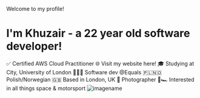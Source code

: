 
Welcome to my profile!
# I'm Khuzair - a 22 year old software developer!

✅ Certified AWS Cloud Practitioner
🌐 Visit my website here!
🎓 Studying at City, University of London
👨🏻‍💻 Software dev @Equals
🇵🇱🇳🇴 Polish/Norwegian
🇬🇧 Based in London, UK
📸 Photographer
🚀🏎 Interested in all things space & motorsport
![imagename](https://media.emailonacid.com/wp-content/uploads/2019/03/2019-GifsInEmail.gif) 
 
<!---
huzarh/huzarh is a ✨ special ✨ repository because its `README.md` (this file) appears on your GitHub profile.
You can click the Preview link to take a look at your changes.
--->
